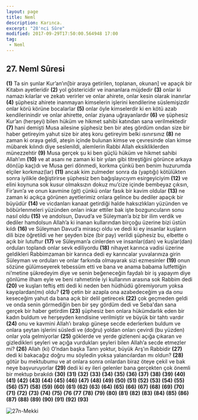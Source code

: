 ```yaml
---
layout: page
title: Neml
description: Karınca.
excerpt: "28'nci Sûre"
modified: 2017-09-29T17:50:00.564948 17:00
tag: 
 - Neml
---
```


## 27. Neml Sûresi

**(1)** Ta sin şunlar Kur’an’ın[bir araya getirilen, toplanan, okunan] ve apaçık bir Kitabın ayetleridir 
**(2)** yol göstericidir ve inananlara müjdedir
**(3)** onlar ki namazı kılarlar ve zekatı verirler ve onlar ahirete, onlar kesin olarak inanırlar
**(4)** şüphesiz ahirete inanmayan kimselerin işlerini kendilerine süslemişizdir onlar körü körüne bocalarlar
**(5)** onlar öyle kimselerdir ki en kötü azab kendilerinindir ve onlar ahirette, onlar ziyana uğrayanlardır
**(6)** ve şüphesiz Kur’an (herşeyi) bilen hüküm ve hikmet sahibi katından sana verilmektedir 
**(7)** hani demişti Musa ailesine şüphesiz ben bir ateş gördüm ondan  size bir haber getireyim yahut size bir ateş koru getireyim belki ısınırsınız
**(8)** ne zaman ki oraya geldi, ateşin içinde bulunan kimse ve çevresinde olan kimse mübarek kılındı diye seslenildi, alemlerin Rabbi Allah eksikliklerden münezzehtir 
**(9)** Musa gerçek şu ki ben güçlü hüküm ve hikmet sahibi Allah’ım 
**(10)** ve at asanı ne zaman ki bir yılan gibi titreştiğini görünce arkaya dön(üp kaç)dı ve Musa geri dönmedi, korkma çünkü ben benim  huzurumda elçiler korkmaz(lar)
**(11)** ancak kim zulmeder sonra da (yaptığı) kötülükten sonra iyilikle değiştirirse şüphesiz ben bağışlayıcıyım esirgeyiciyim
**(12)** ve elini koynuna sok kusur olmaksızın dokuz mu’cize içinde bembeyaz çıksın, Fir’avn’a ve onun kavmine (git) çünkü onlar fasık bir kavim oldular
**(13)** ne zaman ki açıkça görünen ayetlerimiz onlara gelince bu dediler apaçık bir büyüdür
**(14)** ve vicdanları kanaat getirdiği halde haksızlıkları yüzünden ve böbürlenmeleri yüzünden onları inkar ettiler bak işte bozguncuların sonu nasıl oldu
**(15)** ve andolsun, Davud’a ve Süleyman’a biz bir ilim verdik ve dediler hamdolsun Allah’a ki inanan kullarından birçoğu üzerine bizi üstün kıldı
**(16)** ve Süleyman Davud’a mirasçı oldu ve dedi ki ey insanlar kuşların dili bize öğretildi ve her şeyden bize (bir pay) verildi şüphesiz bu, elbette o açık bir lutuftur
**(17)** ve Süleyman’a cinlerden ve insanlar(dan) ve kuşlar(dan) orduları toplandı onlar sevk ediliyordu
**(18)** nihayet karınca vadisi üzerine geldikleri Rabbimzaman bir karınca dedi ey karıncalar yuvalarınıza girin Süleyman ve orduları ve onlar farkında olmayarak sizi ezmesinler 
**(19)** onun sözüne gülümseyerek tebessüm etti ve bana ve anama babama lutfettiğin ni’metine şükredeyim diye ve senin beğeneceğin faydalı bir iş yapayım diye gönlüme ilham eyle ve beni rahmetinle iyi kullarının arasına sok Rabbim dedi 
**(20)** ve kuşları teftiş etti dedi ki neden ben hüdhüdü göremiyorum yoksa kayıplardan(mı) oldu?
**(21)** çetin bir azapla ona azabedeceğim ya da onu keseceğim yahut da bana açık bir delil getirecek 
**(22)** çok geçmeden geldi ve onda senin görmediğin ben bir şey gördüm dedi ve Seba'dan sana gerçek bir haber getirdim 
**(23)** şüphesiz ben onlara hükümdarlık eden bir kadın buldum ve herşeyden kendisine verilmiştir ve büyük bir tahtı vardır 
**(24)** onu ve kavmini Allah’ı bırakıp güneşe secde ederlerken buldum ve onlara şeytan işlerini süsledi ve (doğru) yoldan onları çevirdi (bu yüzden) onlar yola gelmiyorlar
**(25)** göklerde ve yerde gizleneni açığa çıkaran ve gizledikleri şeyleri ve açığa vurdukları şeyleri bilen Allah’a secde etmezler mi? 
**(26)** Allah (ki) O’ndan başka Tanrı yoktur, büyük Arş’ın Rabbidir
**(27)** dedi ki bakacağız doğru mu söyledin yoksa yalancılardan mı oldun?
**(28)** götür bu mektubumu ve at onlara sonra onlardan biraz öteye çekil ve bak neye başvuruyorlar 
**(29)** dedi ki ey ileri gelenler bana gerçekten çok önemli bir mektup bırakıldı 
**(30)**
**(31)**
**(32)**
**(33)**
**(34)**
**(35)**
**(36)**
**(37)**
**(38)**
**(39)**
**(40)**
**(41)**
**(42)**
**(43)**
**(44)**
**(45)**
**(46)**
**(47)**
**(48)**
**(49)**
**(50)**
**(51)**
**(52)**
**(53)**
**(54)**
**(55)**
**(56)**
**(57)**
**(58)**
**(59)**
**(60)**
**(61)**
**(62)**
**(63)**
**(64)**
**(65)**
**(66)**
**(67)**
**(68)**
**(69)**
**(70)**
**(71)**
**(72)**
**(73)**
**(74)**
**(75)**
**(76**
**(77**
**(78)**
**(79)**
**(80)**
**(81)**
**(82)**
**(83)**
**(84)** 
**(85)** 
**(86)**
**(87)**
**(88)**
**(89)**
**(90)**
**(91)** 
**(92)** 
**(93)** 

![27n-Mekki]({{site.url}}/images/ayrac-muhur.png)
